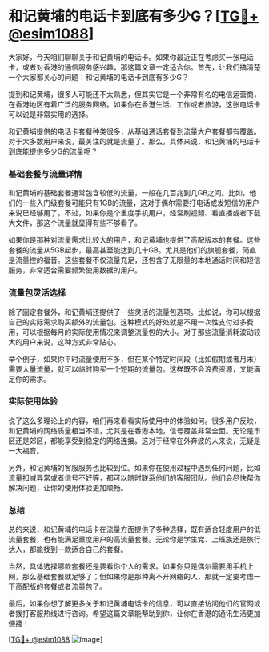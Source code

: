 # 和记黄埔的电话卡到底有多少G？[[TG💪+ @esim1088](https://t.me/s/esim1088)]

大家好，今天咱们聊聊关于和记黄埔的电话卡。如果你最近正在考虑买一张电话卡，或者对香港的通信服务感兴趣，那这篇文章一定适合你。首先，让我们搞清楚一个大家都关心的问题：和记黄埔的电话卡到底有多少G？

提到和记黄埔，很多人可能还不太熟悉，但其实它是一个非常有名的电信运营商，在香港地区有着广泛的服务网络。如果你在香港生活、工作或者旅游，这张电话卡可以说是非常实用的选择。

和记黄埔提供的电话卡套餐种类很多，从基础通话套餐到流量大户套餐都有覆盖。对于大多数用户来说，最关注的就是流量了。那么，具体来说，和记黄埔的电话卡到底能提供多少G的流量呢？

### 基础套餐与流量详情

和记黄埔的基础套餐通常包含较低的流量，一般在几百兆到几GB之间。比如，他们的一些入门级套餐可能只有1GB的流量，这对于偶尔需要打电话或发短信的用户来说已经够用了。不过，如果你是个重度手机用户，经常刷视频、看直播或者下载大文件，那这个流量就显得有些不够看了。

如果你是那种对流量需求比较大的用户，和记黄埔也提供了高配版本的套餐。这些套餐的流量从5GB起步，最高甚至能达到几十GB。尤其是他们的旗舰套餐，简直是流量控的福音。这些套餐不仅流量充足，还包含了无限量的本地通话时间和短信服务，非常适合需要频繁使用数据的用户。

### 流量包灵活选择

除了固定套餐外，和记黄埔还提供了一些灵活的流量包选项。比如说，你可以根据自己的实际需求购买额外的流量包。这种模式的好处就是不用一次性支付过多费用，可以根据每月的实际使用情况来调整流量包的大小。对于那些流量消耗波动较大的用户来说，这种方式非常贴心。

举个例子，如果你平时流量使用不多，但在某个特定时间段（比如假期或者月末）需要大量流量，就可以临时购买一个短期的流量包。这样既不会浪费资源，又能满足你的需求。

### 实际使用体验

说了这么多理论上的内容，咱们再来看看实际使用中的体验如何。很多用户反映，和记黄埔的网络质量相当不错，尤其是在香港本地，信号覆盖非常全面。无论是市区还是郊区，都能享受到稳定的网络连接。这对于经常在外奔波的人来说，无疑是一大福音。

另外，和记黄埔的客服服务也比较到位。如果你在使用过程中遇到任何问题，比如流量扣减异常或者信号不好等，都可以随时联系他们的客服团队。他们会尽快帮你解决问题，让你的使用体验更加顺畅。

### 总结

总的来说，和记黄埔的电话卡在流量方面提供了多种选择，既有适合轻度用户的低流量套餐，也有能满足重度用户的高流量套餐。无论你是学生党、上班族还是旅行达人，都能找到一款适合自己的套餐。

当然，具体选择哪款套餐还是要看你个人的需求。如果你只是偶尔需要用手机上网，那么基础套餐就足够了；但如果你是那种离不开网络的人，那就一定要考虑一下高配版的套餐或者流量包了。

最后，如果你想了解更多关于和记黄埔电话卡的信息，可以直接访问他们的官网或者拨打客服热线进行咨询。希望这篇文章能帮助到你，让你在香港的通讯生活更加便捷！

[[TG💪+ @esim1088](https://t.me/s/esim1088) ![Image](https://i.postimg.cc/4NQfJmqS/Snipaste-2025-05-13-00-14-12.png)]